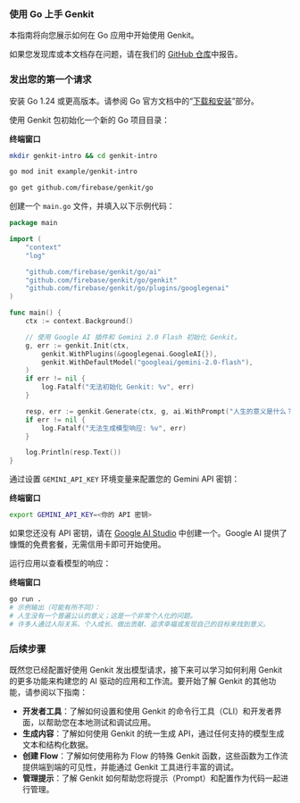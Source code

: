 ### 使用 Go 上手 Genkit

本指南将向您展示如何在 Go 应用中开始使用 Genkit。

如果您发现库或本文档存在问题，请在我们的 [GitHub 仓库](https://github.com/firebase/genkit)中报告。

### 发出您的第一个请求

安装 Go 1.24 或更高版本。请参阅 Go 官方文档中的“[下载和安装](https://go.dev/doc/install)”部分。

使用 Genkit 包初始化一个新的 Go 项目目录：

**终端窗口**
```bash
mkdir genkit-intro && cd genkit-intro

go mod init example/genkit-intro

go get github.com/firebase/genkit/go
```

创建一个 `main.go` 文件，并填入以下示例代码：

```go
package main

import (
    "context"
    "log"

    "github.com/firebase/genkit/go/ai"
    "github.com/firebase/genkit/go/genkit"
    "github.com/firebase/genkit/go/plugins/googlegenai"
)

func main() {
    ctx := context.Background()

    // 使用 Google AI 插件和 Gemini 2.0 Flash 初始化 Genkit。
    g, err := genkit.Init(ctx,
        genkit.WithPlugins(&googlegenai.GoogleAI{}),
        genkit.WithDefaultModel("googleai/gemini-2.0-flash"),
    )
    if err != nil {
        log.Fatalf("无法初始化 Genkit: %v", err)
    }

    resp, err := genkit.Generate(ctx, g, ai.WithPrompt("人生的意义是什么？"))
    if err != nil {
        log.Fatalf("无法生成模型响应: %v", err)
    }

    log.Println(resp.Text())
}
```

通过设置 `GEMINI_API_KEY` 环境变量来配置您的 Gemini API 密钥：

**终端窗口**
```bash
export GEMINI_API_KEY=<你的 API 密钥>
```

如果您还没有 API 密钥，请在 [Google AI Studio](https://aistudio.google.com/app/apikey) 中创建一个。Google AI 提供了慷慨的免费套餐，无需信用卡即可开始使用。

运行应用以查看模型的响应：

**终端窗口**
```bash
go run .
# 示例输出（可能有所不同）：
# 人生没有一个普遍公认的意义；这是一个非常个人化的问题。
# 许多人通过人际关系、个人成长、做出贡献、追求幸福或发现自己的目标来找到意义。
```

### 后续步骤

既然您已经配置好使用 Genkit 发出模型请求，接下来可以学习如何利用 Genkit 的更多功能来构建您的 AI 驱动的应用和工作流。要开始了解 Genkit 的其他功能，请参阅以下指南：

*   **开发者工具**：了解如何设置和使用 Genkit 的命令行工具（CLI）和开发者界面，以帮助您在本地测试和调试应用。
*   **生成内容**：了解如何使用 Genkit 的统一生成 API，通过任何支持的模型生成文本和结构化数据。
*   **创建 Flow**：了解如何使用称为 Flow 的特殊 Genkit 函数，这些函数为工作流提供端到端的可见性，并能通过 Genkit 工具进行丰富的调试。
*   **管理提示**：了解 Genkit 如何帮助您将提示（Prompt）和配置作为代码一起进行管理。